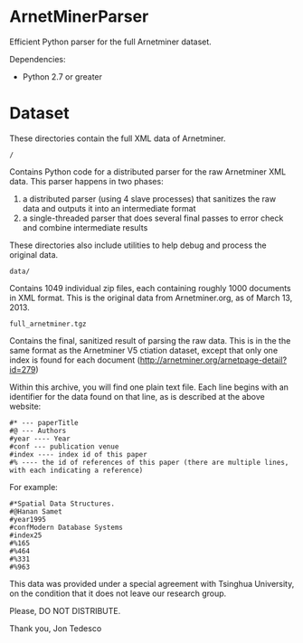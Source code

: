 ArnetMinerParser
================

Efficient Python parser for the full Arnetminer dataset.

Dependencies:

  - Python 2.7 or greater


Dataset
=======

These directories contain the full XML data of Arnetminer.

    /

Contains Python code for a distributed parser for the raw Arnetminer XML data. This
parser happens in two phases:

  1. a distributed parser (using 4 slave processes) that sanitizes the raw data
    and outputs it into an intermediate format
  2. a single-threaded parser that does several final passes to error check and
     combine intermediate results

These directories also include utilities to help debug and process the original data.

    data/

Contains 1049 individual zip files, each containing roughly 1000 documents
in XML format. This is the original data from Arnetminer.org, as of March 13, 2013.

    full_arnetminer.tgz

Contains the final, sanitized result of parsing the raw data. This is in the the
same format as the Arnetminer V5 ctiation dataset, except that only one index
is found for each document (http://arnetminer.org/arnetpage-detail?id=279)

Within this archive, you will find one plain text file. Each line begins with an
identifier for the data found on that line, as is described at the above website:

    #* --- paperTitle
    #@ --- Authors
    #year ---- Year
    #conf --- publication venue
    #index ---- index id of this paper
    #% ---- the id of references of this paper (there are multiple lines, with each indicating a reference)

For example:

    #*Spatial Data Structures.
    #@Hanan Samet
    #year1995
    #confModern Database Systems
    #index25
    #%165
    #%464
    #%331
    #%963

This data was provided under a special agreement with Tsinghua University, on the condition that it does not leave our research group.

Please, DO NOT DISTRIBUTE.

Thank you,
Jon Tedesco
